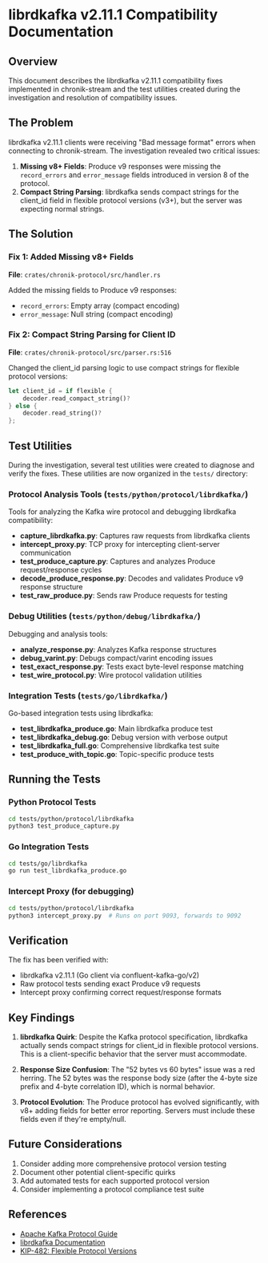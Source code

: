 # librdkafka v2.11.1 Compatibility Documentation

## Overview

This document describes the librdkafka v2.11.1 compatibility fixes implemented in chronik-stream and the test utilities created during the investigation and resolution of compatibility issues.

## The Problem

librdkafka v2.11.1 clients were receiving "Bad message format" errors when connecting to chronik-stream. The investigation revealed two critical issues:

1. **Missing v8+ Fields**: Produce v9 responses were missing the `record_errors` and `error_message` fields introduced in version 8 of the protocol.
2. **Compact String Parsing**: librdkafka sends compact strings for the client_id field in flexible protocol versions (v3+), but the server was expecting normal strings.

## The Solution

### Fix 1: Added Missing v8+ Fields
**File**: `crates/chronik-protocol/src/handler.rs`

Added the missing fields to Produce v9 responses:
- `record_errors`: Empty array (compact encoding)
- `error_message`: Null string (compact encoding)

### Fix 2: Compact String Parsing for Client ID
**File**: `crates/chronik-protocol/src/parser.rs:516`

Changed the client_id parsing logic to use compact strings for flexible protocol versions:
```rust
let client_id = if flexible {
    decoder.read_compact_string()?
} else {
    decoder.read_string()?
};
```

## Test Utilities

During the investigation, several test utilities were created to diagnose and verify the fixes. These utilities are now organized in the `tests/` directory:

### Protocol Analysis Tools (`tests/python/protocol/librdkafka/`)

Tools for analyzing the Kafka wire protocol and debugging librdkafka compatibility:

- **capture_librdkafka.py**: Captures raw requests from librdkafka clients
- **intercept_proxy.py**: TCP proxy for intercepting client-server communication
- **test_produce_capture.py**: Captures and analyzes Produce request/response cycles
- **decode_produce_response.py**: Decodes and validates Produce v9 response structure
- **test_raw_produce.py**: Sends raw Produce requests for testing

### Debug Utilities (`tests/python/debug/librdkafka/`)

Debugging and analysis tools:

- **analyze_response.py**: Analyzes Kafka response structures
- **debug_varint.py**: Debugs compact/varint encoding issues
- **test_exact_response.py**: Tests exact byte-level response matching
- **test_wire_protocol.py**: Wire protocol validation utilities

### Integration Tests (`tests/go/librdkafka/`)

Go-based integration tests using librdkafka:

- **test_librdkafka_produce.go**: Main librdkafka produce test
- **test_librdkafka_debug.go**: Debug version with verbose output
- **test_librdkafka_full.go**: Comprehensive librdkafka test suite
- **test_produce_with_topic.go**: Topic-specific produce tests

## Running the Tests

### Python Protocol Tests
```bash
cd tests/python/protocol/librdkafka
python3 test_produce_capture.py
```

### Go Integration Tests
```bash
cd tests/go/librdkafka
go run test_librdkafka_produce.go
```

### Intercept Proxy (for debugging)
```bash
cd tests/python/protocol/librdkafka
python3 intercept_proxy.py  # Runs on port 9093, forwards to 9092
```

## Verification

The fix has been verified with:
- librdkafka v2.11.1 (Go client via confluent-kafka-go/v2)
- Raw protocol tests sending exact Produce v9 requests
- Intercept proxy confirming correct request/response formats

## Key Findings

1. **librdkafka Quirk**: Despite the Kafka protocol specification, librdkafka actually sends compact strings for client_id in flexible protocol versions. This is a client-specific behavior that the server must accommodate.

2. **Response Size Confusion**: The "52 bytes vs 60 bytes" issue was a red herring. The 52 bytes was the response body size (after the 4-byte size prefix and 4-byte correlation ID), which is normal behavior.

3. **Protocol Evolution**: The Produce protocol has evolved significantly, with v8+ adding fields for better error reporting. Servers must include these fields even if they're empty/null.

## Future Considerations

1. Consider adding more comprehensive protocol version testing
2. Document other potential client-specific quirks
3. Add automated tests for each supported protocol version
4. Consider implementing a protocol compliance test suite

## References

- [Apache Kafka Protocol Guide](https://kafka.apache.org/protocol)
- [librdkafka Documentation](https://docs.confluent.io/kafka-clients/librdkafka/current/overview.html)
- [KIP-482: Flexible Protocol Versions](https://cwiki.apache.org/confluence/display/KAFKA/KIP-482)